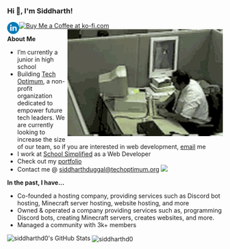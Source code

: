 <h3 title="Title"> Hi 👋, I'm Siddharth!</h3>

<a href="https://www.linkedin.com/in/siddharth-duggal/">
  <img style="color: blue;" align="left" alt="Siddharths's LinkedIn" width="28px" src="./linkedin.svg" />
   <a class="buy-coffee" href='https://ko-fi.com/E1E8CCN73' target='_blank'><img height='36' style='border:0px;height:35px;' src='https://cdn.ko-fi.com/cdn/kofi2.png?v=3' border='0' alt='Buy Me a Coffee at ko-fi.com' /></a>
  
</a>
<br />

  <img align="right" alt="GIF" src="./madman.gif" alt="me when my code doesnt work" />

**About Me**

-  I’m currently a junior in high school
-  Building [Tech Optimum](https://github.com/TechOptimum), a non-profit organization dedicated to empower future tech leaders. We are currently looking to increase the size of our team, so if you are interested in web development, [email](mailto:siddharthduggal@techoptimum.org) me
-  I work at [School Simplified](https://schoolsimplified.org) as a Web Developer 
-  Check out my [portfolio](https://siddharthduggal.com)
-  Contact me @ [siddharthduggal@techoptimum.org](mailto:siddharthduggal@techoptimum.org)
![](https://visitor-badge.glitch.me/badge?page_id=siddharthd0)

**In the past, I have...**
- Co-founded a hosting company, providing services such as Discord bot hosting, Minecraft server hosting, website hosting, and more
- Owned & operated a company providing services such as, programming Discord bots, creating Minecraft servers, creates websites, and more.
- Managed a community with 3k+ members

<img src="https://github-readme-stats.vercel.app/api?username=siddharthd0&show_icons=true&hide_border=true&count_private=true&theme=shades-of-purple&icon_color=fad000" alt="siddharthd0's GitHub Stats">
<img align="center" src="https://github-readme-streak-stats.herokuapp.com/?user=siddharthd0&count_private=true&theme=radical" alt="siddharthd0" />
